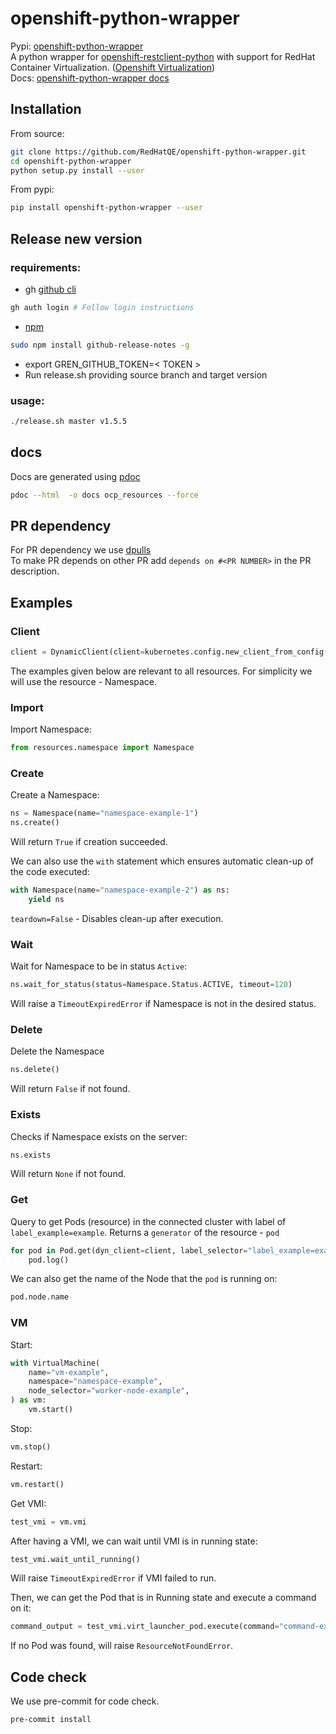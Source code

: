 # openshift-python-wrapper
Pypi: [openshift-python-wrapper](https://pypi.org/project/openshift-python-wrapper)  
A python wrapper for [openshift-restclient-python](https://github.com/openshift/openshift-restclient-python) with support for RedHat Container Virtualization. ([Openshift Virtualization](https://www.openshift.com/learn/topics/virtualization))  
Docs: [openshift-python-wrapper docs](https://redhatqe.github.io/openshift-python-wrapper/ocp_resources/index.html)

## Installation
From source:
```bash
git clone https://github.com/RedHatQE/openshift-python-wrapper.git
cd openshift-python-wrapper
python setup.py install --user
```
From pypi:
```bash
pip install openshift-python-wrapper --user
```

## Release new version
### requirements:
* gh [github cli](https://github.com/cli/cli/releases/)
```bash
gh auth login # Follow login instructions
```
* [npm](https://docs.npmjs.com/about-npm)
```bash
sudo npm install github-release-notes -g
```
* export GREN_GITHUB_TOKEN=< TOKEN >
* Run release.sh providing source branch and target version
### usage:
```bash
./release.sh master v1.5.5
```

## docs
Docs are generated using [pdoc](https://github.com/pdoc3/pdoc)
```bash
pdoc --html  -o docs ocp_resources --force
```

## PR dependency
For PR dependency we use [dpulls](https://www.dpulls.com/)  
To make PR depends on other PR add `depends on #<PR NUMBER>` in the PR description.

## Examples
### Client
```python
client = DynamicClient(client=kubernetes.config.new_client_from_config())
```
The examples given below are relevant to all resources. For simplicity we will use the resource - Namespace.
### Import
Import Namespace:
```python
from resources.namespace import Namespace
```
### Create
Create a Namespace:
```python
ns = Namespace(name="namespace-example-1")
ns.create()
```
Will return ``True`` if creation succeeded.

We can also use the ``with`` statement which ensures automatic clean-up of the code executed:
```python
with Namespace(name="namespace-example-2") as ns:
    yield ns
```
``teardown=False`` -  Disables clean-up after execution.
### Wait
Wait for Namespace to be in status ``Active``:
```python
ns.wait_for_status(status=Namespace.Status.ACTIVE, timeout=120)
```
Will raise a ``TimeoutExpiredError`` if Namespace is not in the desired status.
### Delete
Delete the Namespace
```python
ns.delete()
```
Will return ``False`` if not found.
### Exists
Checks if Namespace exists on the server:
```python
ns.exists
```
Will return ``None`` if not found.
### Get
Query to get Pods (resource) in the connected cluster with label of ``label_example=example``. Returns a ``generator`` of the resource - ``pod``
```python
for pod in Pod.get(dyn_client=client, label_selector="label_example=example")):
    pod.log()
```
We can also get the name of the Node that the ``pod`` is running on:
```python
pod.node.name
```
### VM
Start:
```python
with VirtualMachine(
    name="vm-example",
    namespace="namespace-example",
    node_selector="worker-node-example",
) as vm:
    vm.start()
```
Stop:
```python
vm.stop()
```
Restart:
```python
vm.restart()
```
Get VMI:
```python
test_vmi = vm.vmi
```
After having a VMI, we can wait until VMI is in running state:
```python
test_vmi.wait_until_running()
```
Will raise ``TimeoutExpiredError`` if VMI failed to run.

Then, we can get the Pod that is in Running state and execute a command on it:
```python
command_output = test_vmi.virt_launcher_pod.execute(command="command-example")
```
If no Pod was found, will raise ``ResourceNotFoundError``.

## Code check
We use pre-commit for code check.
```bash
pre-commit install
```
